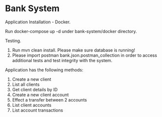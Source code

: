 # Bank System

Application Installation - Docker.

Run docker-compose up -d under bank-system/docker directory.

Testing.
1. Run mvn clean install. Please make sure database is running!
2. Please import postman bank.json.postman_collection in order to access additional tests and test integrity with the system.

Application has the following methods:
1. Create a new client
2. List all clients
3. Get client details by ID
4. Create a new client account
5. Effect a transfer between 2 accounts
6. List client accounts
7. List account transactions
